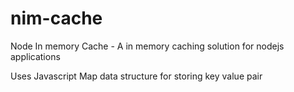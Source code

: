 # nim-cache
Node In memory Cache - A in memory caching solution for nodejs applications

Uses Javascript Map data structure for storing key value pair


